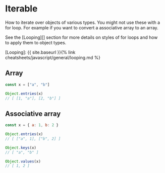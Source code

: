 # Iterable

How to iterate over objects of various types. You might not use these with a for loop. For example if you want to convert a associative array to an array.

See the [Looping][] section for more details on styles of for loops and how to apply them to object types.

[Looping]: {{ site.baseurl }}{% link cheatsheets/javascript/general/looping.md %}


## Array

```javascript
const x = ["a", "b"]

Object.entries(x)
// [ [1, "a"], [2, "b"] ]
```


## Associative array

```javascript
const x = { a: 1, b: 2 }

Object.entries(x)
// [ ["a", 1], ["b", 2] ]

Object.keys(x)
// [ "a", "b" ]

Object.values(x)
// [ 1, 2 ]
```
